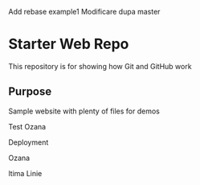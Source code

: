 Add rebase example1
Modificare dupa master
# Starter Web Repo

This repository is for showing how Git and GitHub work

## Purpose

Sample website with plenty of files for demos

Test Ozana

Deployment

Ozana

ltima Linie
